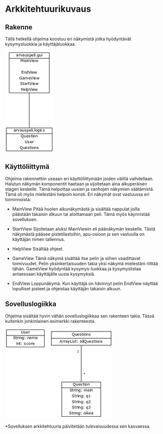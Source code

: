 # Arkkitehtuurikuvaus


## Rakenne

Tällä hetkellä ohjelma koostuu eri näkymistä jotka hyödyntävät kysymysluokkia ja käyttäjäluokkaa.

![alt text](https://github.com/hveikka/ot-harjoitustyo/blob/master/ArvausPeli/dokumentointi/pakettikaavio.jpg)


## Käyttöliittymä

Ohjelma rakennettiin useaan eri käyttöliittymään joiden välillä vaihdellaan.
Halutun näkymän komponentit haetaan ja sijoitetaan aina alkuperäisen stagen keskelle. Tämä 
helpottaa uusien ja vanhojen näkymien säätämistä. Tämä oli myös mielestäni helpoin konsti.
Eri näkymät ovat vastuussa eri toiminnoista:

* MainView
Pitää huolen alkunäkymästä ja sisältää nappulat joilla päästään takaisin alkuun tai aloittamaan peli. Tämä myös käynnistää sovelluksen.

* StartView
Sijoitetaan aluksi MainViewin eli päänäkymän keskelle. Tästä näkymästä pääsee pistetilastoihin, apu-osioon ja sen vastuulla on käyttäjän nimen tallennus.

* HelpView
Sisältää ohjeet.

* GameView
Tämä näkymä sisältää itse pelin ja siihen vaadittavat toimivuudet. Pelin yksinkertaisuuden takia yksi näkymä mielestäni riittää tähän. GameView hyödyntää kysymys-luokkaa ja kysymyslistaa antaessaan käyttäjälle uusia kysymyksiä.

* EndView
Loppunäkymä. Kun käyttäjä on hävinnyt pelin EndView näyttää lopulliset pisteet ja ohjeistaa käyttäjän takaisin alkuun.



## Sovelluslogiikka

Ohjelma sisältää hyvin vähän sovelluslogiikkaa sen rakenteen takia. Tässä kuitenkin jonkinlainen esimerkki rakenteesta.

![alt text](https://github.com/hveikka/ot-harjoitustyo/blob/master/ArvausPeli/dokumentointi/luokat.jpg)







*Sovelluksen arkkitehtuuria päivitetään tulevaisuudessa sen kasvaessa.
